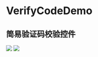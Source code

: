 # VerifyCodeDemo

简易验证码校验控件
------
![](https://github.com/warmShine/VerifyCodeDemo/resources/example1.png)
![](https://github.com/warmShine/VerifyCodeDemo/resources/example2.png)


